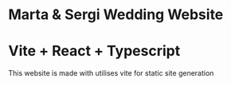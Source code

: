 
# Marta & Sergi Wedding Website
# Vite + React + Typescript
This website is made with utilises vite for static site generation
